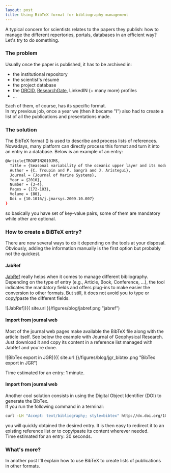 ```yaml
---
layout: post
title: Using BibTeX format for bibliography management 
---
```


A typical concern for scientists relates to the papers they publish: how to manage the different repertories, portals, databases in an efficient way? Let's try to do something.


### The problem

Usually once the paper is published, it has to be archived in:
* the institutional repository
* the scientist's résumé
* the project database
* the [ORCID](http://orcid.org/), [ResearchGate](https://www.researchgate.net), LinkedIN (+ many more) profiles
* ...

Each of them, of course, has its specific format.     
In my previous job, once a year we (then it became "I") also had to create a list of all the publications and presentations made.   

### The solution

The BibTeX format () is used to describe and process lists of references.    
Nowadays, many platform can directly process this format and turn it into an entry in a database.
Below is an example of an entry:

```bash
@Article{TROUPIN2010JMS,
  Title = {Seasonal variability of the oceanic upper layer and its modulation of biological cycles in the Canary Island region},
  Author = {C. Troupin and P. Sangrà and J. Arístegui},
  Journal = {Journal of Marine Systems},
  Year = {2010},
  Number = {3-4},
  Pages = {172-183},
  Volume = {80},
  Doi = {10.1016/j.jmarsys.2009.10.007}
}
```
so basically you have set of key-value pairs, some of them are mandatory while other are optional.


### How to create a BiBTeX entry?

There are now several ways to do it depending on the tools at your disposal.    
Obviously, adding the information manually is the first option but probably not the quickest.

#### JabRef

[JabRef](http://www.jabref.org/) really helps when it comes to manage different bibliography. Depending on the type of entry (e.g., Article, Book, Conference, ...), the tool indicates the mandatory fields and offers plug-ins to make easier the conversion to other formats. But still, it does not avoid you to type or copy/paste the different fields.

![JabRef]({{ site.url }}/figures/blog/jabref.png "jabref")


#### Import from journal web

Most of the journal web pages make available the BibTeX file along with the article itself. See below the example with Journal of Geophysical Research.        
Just download it and copy its content in a reference list managed with JabRef and you're done.

![BibTex export in JGR]({{ site.url }}/figures/blog/jgr_bibtex.png "BibTex export in JGR")
   
Time estimated for an entry: 1 minute.

#### Import from journal web

Another cool solution consists in using the Digital Object Identifier (DOI) to generate the BibTex.    
If you run the following command in a terminal:
```bash
curl -LH "Accept: text/bibliography; style=bibtex" http://dx.doi.org/10.1029/2009JC005512
```
you will quickly obtained the desired entry. It is then easy to redirect it to an existing reference list or to copy/paste its content wherever needed.    
Time estimated for an entry: 30 seconds.

### What's more?

In another post I'll explain how to use BibTeX to create lists of publications in other formats.


